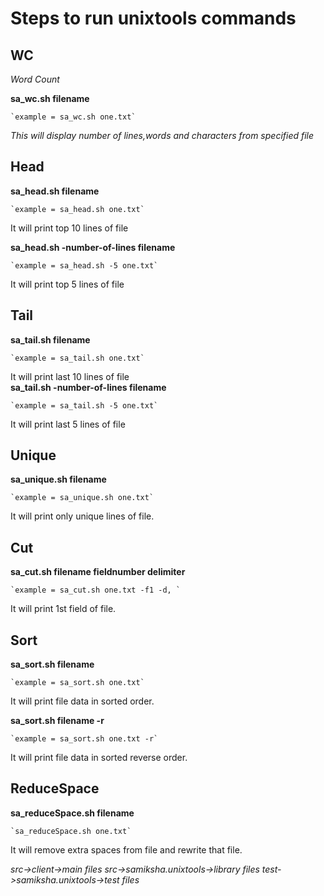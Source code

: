 Steps to run unixtools commands
===============

WC
--------------

*Word Count*

**sa_wc.sh filename**

    `example = sa_wc.sh one.txt`

*This will display number of lines,words and characters from specified file*


## Head

**sa_head.sh filename**

    `example = sa_head.sh one.txt`
    
It will print top 10 lines of file

**sa_head.sh -number-of-lines  filename**

    `example = sa_head.sh -5 one.txt`
    
It will print top 5 lines of file   


## Tail

**sa_tail.sh filename**

    `example = sa_tail.sh one.txt`
It will print last 10 lines of file   
**sa_tail.sh -number-of-lines filename**

    `example = sa_tail.sh -5 one.txt`
It will print last 5 lines of file  


## Unique
**sa_unique.sh filename**

    `example = sa_unique.sh one.txt`
It will print only unique lines of file.


## Cut

**sa_cut.sh filename fieldnumber delimiter**

    `example = sa_cut.sh one.txt -f1 -d, `
It will print 1st field of file.    


## Sort

**sa_sort.sh filename**

    `example = sa_sort.sh one.txt`
    
It will print file data in sorted order.

**sa_sort.sh filename -r**

    `example = sa_sort.sh one.txt -r`
    
It will print file data in sorted reverse order. 


## ReduceSpace

**sa_reduceSpace.sh filename**

    `sa_reduceSpace.sh one.txt`
    
It will remove extra spaces from file and rewrite that file.    

*src->client->main files*
*src->samiksha.unixtools->library files*
*test->samiksha.unixtools->test files*
